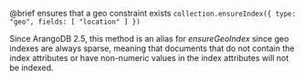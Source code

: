 

@brief ensures that a geo constraint exists
`collection.ensureIndex({ type: "geo", fields: [ "location" ] })`

Since ArangoDB 2.5, this method is an alias for *ensureGeoIndex* since 
geo indexes are always sparse, meaning that documents that do not contain
the index attributes or have non-numeric values in the index attributes
will not be indexed.

